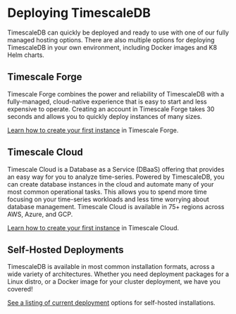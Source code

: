 # Deploying TimescaleDB

TimescaleDB can quickly be deployed and ready to use with one of our
fully managed hosting options. There are also multiple options for
deploying TimescaleDB in your own environment, including Docker images
and K8 Helm charts.

## Timescale Forge

Timescale Forge combines the power and reliability of TimescaleDB with a 
fully-managed, cloud-native experience that is easy to start and less expensive 
to operate. Creating an account in Timescale Forge takes 30 seconds and allows 
you to quickly deploy instances of many sizes.

[Learn how to create your first instance][timescale-forge] in Timescale Forge.


## Timescale Cloud

Timescale Cloud is a Database as a Service (DBaaS) offering that provides an easy
way for you to analyze time-series. Powered by TimescaleDB, you can create database
 instances in the cloud and automate many of your most common operational tasks. 
 This allows you to spend more time focusing on your time-series workloads and less 
 time worrying about database management. Timescale Cloud is available in 75+ 
 regions across AWS, Azure, and GCP.

[Learn how to create your first instance][timescale-cloud] in Timescale Cloud.

## Self-Hosted Deployments

TimescaleDB is available in most common installation formats, across a wide
variety of architectures. Whether you need deployment packages for a Linux
distro, or a Docker image for your cluster deployment, we have you covered!

[See a listing of current deployment][self-hosted] options for self-hosted installations.


[timescale-forge]: /getting-started/launch-timescaledb/fully-managed-timescaledb/timescale-forge/
[timescale-cloud]: /getting-started/launch-timescaledb/fully-managed-timescaledb/timescale-cloud/
[self-hosted]: /getting-started/launch-timescaledb/self-hosted/